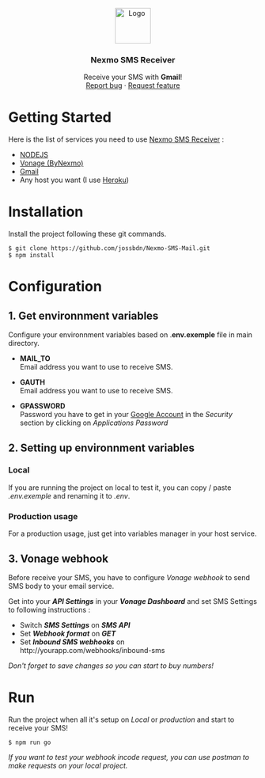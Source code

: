 <p align="center">
  <a href="https://example.com/">
    <img src="https://image.noelshack.com/fichiers/2022/12/1/1647861205-vonage.jpg" alt="Logo" width=72 height=72>
  </a>

  <h3 align="center">Nexmo SMS Receiver</h3>

  <p align="center">
    Receive your SMS with <b>Gmail</b>!
    <br>
    <a href="https://github.com/jossbdn/Nexmo-SMS-Mail/issues">Report bug</a>
    ·
    <a href="https://github.com/jossbdn/Nexmo-SMS-Mail/issues">Request feature</a>
  </p>
</p>

# Getting Started

Here is the list of services you need to use <u>Nexmo SMS Receiver</u> :
- [NODEJS](https://nodejs.org/en/)
- [Vonage (ByNexmo)](https://www.vonage.fr/)
- [Gmail](https://mail.google.com/)
- Any host you want (I use [Heroku](heroku.com))

# Installation

Install the project following these git commands.

```
$ git clone https://github.com/jossbdn/Nexmo-SMS-Mail.git
$ npm install
```

# Configuration
## 1. Get environnment variables

Configure your environnment variables based on .<b>env.exemple</b> file in main directory.

<ul>
    <li>
        <p>
            <b>MAIL_TO</b>
            <br>Email address you want to use to receive SMS.
        </p>
    </li>
    <li>
        <p>
            <b>GAUTH</b>
            <br>Email address you want to use to receive SMS.
        </p>
    </li>
    <li>
        <p>
            <b>GPASSWORD</b>
            <br>Password you have to get in your <a href="https://myaccount.google.com/security">Google Account</a> in the <i>Security</i> section by clicking on <i>Applications Password</i>
        </p>
    </li>
</ul>

## 2. Setting up environnment variables

### <b>Local</b>
If you are running the project on local to test it, you can copy / paste <i>.env.exemple</i> and renaming it to <i>.env</i>.

### <b>Production usage</b>
For a production usage, just get into variables manager in your host service.

## 3. Vonage webhook
Before receive your SMS, you have to configure <i>Vonage webhook</i> to send SMS body to your email service. 

Get into your <b><i>API Settings</i></b> in your <b><i>Vonage Dashboard</i></b> and set SMS Settings to following instructions :
<ul>
    <li>Switch <b><i>SMS Settings</i></b> on <b><i>SMS API</i></b></li>
    <li>Set <b><i>Webhook format</i></b> on <b><i>GET</i></b></li>
    <li>Set <b><i>Inbound SMS webhooks</i></b> on http://yourapp.com/webhooks/inbound-sms</li>
</ul>

<i>Don't forget to save changes so you can start to buy numbers!</i>

# Run

Run the project when all it's setup on <i>Local</i> or <i>production</i> and start to receive your SMS!

```
$ npm run go
```
<i>If you want to test your webhook incode request, you can use postman to make requests on your local project.</i>